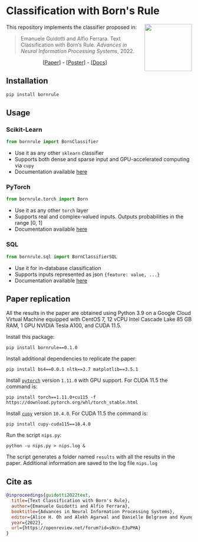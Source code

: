 # Classification with Born's Rule

<img src="https://upload.wikimedia.org/wikipedia/en/thumb/0/08/Logo_for_Conference_on_Neural_Information_Processing_Systems.svg/1200px-Logo_for_Conference_on_Neural_Information_Processing_Systems.svg.png" align="right" height="128"/>This repository implements the classifier proposed in:

> Emanuele Guidotti and Alfio Ferrara. Text Classification with Born’s Rule. *Advances in Neural Information Processing Systems*, 2022.

<div align="center">
  [<a href="https://openreview.net/pdf?id=sNcn-E3uPHA">Paper</a>] -
  [<a href="https://nips.cc/media/PosterPDFs/NeurIPS%202022/8d7628dd7a710c8638dbd22d4421ee46.png">Poster</a>] - 
  [<a href="https://bornrule.eguidotti.com">Docs</a>]
</div>

## Installation

```bash
pip install bornrule
```

## Usage

### Scikit-Learn

```py
from bornrule import BornClassifier
```

- Use it as any other `sklearn` classifier
- Supports both dense and sparse input and GPU-accelerated computing via `cupy`
- Documentation available [here](https://bornrule.eguidotti.com/sklearn/)

### PyTorch

```py
from bornrule.torch import Born
```

- Use it as any other `torch` layer
- Supports real and complex-valued inputs. Outputs probabilities in the range [0, 1]
- Documentation available [here](https://bornrule.eguidotti.com/pytorch/)

### SQL

```py
from bornrule.sql import BornClassifierSQL
```

- Use it for in-database classification
- Supports inputs represented as json `{feature: value, ...}`
- Documentation available [here](https://bornrule.eguidotti.com/sql/)

## Paper replication

All the results in the paper are obtained using Python 3.9 on a Google Cloud Virtual Machine equipped with 
CentOS 7, 12 vCPU Intel Cascade Lake 85 GB RAM, 1 GPU NVIDIA Tesla A100, and CUDA 11.5.

Install this package:

```commandline
pip install bornrule==0.1.0
```

Install additional dependencies to replicate the paper:

```commandline
pip install bs4==0.0.1 nltk==3.7 matplotlib==3.5.1
```

Install [`pytorch`](https://pytorch.org) version `1.11.0` with GPU support. For CUDA 11.5 the command is:
```commandline
pip install torch==1.11.0+cu115 -f https://download.pytorch.org/whl/torch_stable.html
```

Install [`cupy`](https://docs.cupy.dev/en/stable/install.html) version `10.4.0`. For CUDA 11.5 the command is:
```commandline
pip install cupy-cuda115==10.4.0
```

Run the script `nips.py`:

```commandline
python -u nips.py > nips.log &
```

The script generates a folder named `results` with all the results in the paper. Additional information are saved to the log file `nips.log`

## Cite as

```bibtex
@inproceedings{guidotti2022text,
  title={Text Classification with Born's Rule},
  author={Emanuele Guidotti and Alfio Ferrara},
  booktitle={Advances in Neural Information Processing Systems},
  editor={Alice H. Oh and Alekh Agarwal and Danielle Belgrave and Kyunghyun Cho},
  year={2022},
  url={https://openreview.net/forum?id=sNcn-E3uPHA}
}
```

